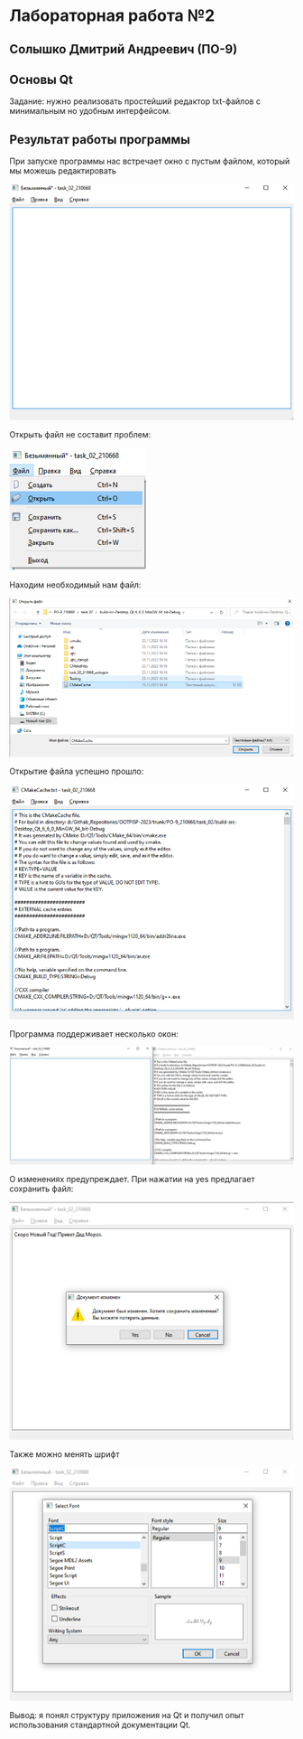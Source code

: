 
# Лабораторная работа №2 #

## Солышко Дмитрий Андреевич (ПО-9)

## Основы Qt ##

Задание: нужно реализовать простейший редактор txt-файлов с минимальным но удобным интерфейсом.

## Результат работы программы

При запуске программы нас встречает окно с пустым файлом, который мы можешь редактировать

![image](./images/img1.png)

Открыть файл не составит проблем:

![image](./images/img2.png)

Находим необходимый нам файл:

![image](./images/img3.png)

Открытие файла успешно прошло:

![image](./images/img4.png)

Программа поддерживает несколько окон:

![image](./images/img5.png)

О изменениях предупреждает. При нажатии на yes предлагает сохранить файл:

![image](./images/img6.png)

Также можно менять шрифт

![image](./images/img7.png)   

Вывод: я понял структуру приложения на Qt и получил опыт использования стандартной документации Qt.
